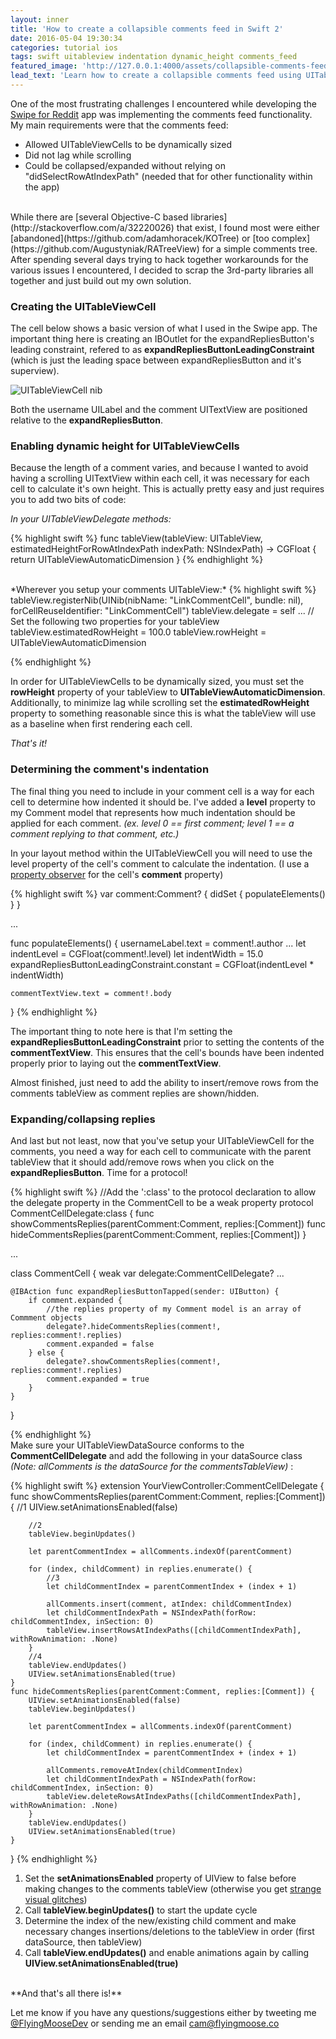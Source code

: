 ```yaml
---
layout: inner
title: 'How to create a collapsible comments feed in Swift 2'
date: 2016-05-04 19:30:34
categories: tutorial ios
tags: swift uitableview indentation dynamic_height comments_feed
featured_image: 'http://127.0.0.1:4000/assets/collapsible-comments-feed-featured.png'
lead_text: 'Learn how to create a collapsible comments feed using UITableView that includes indentation and dynamic table view cell height.'
---
```


One of the most frustrating challenges I encountered while developing the [Swipe for Reddit](http://flyingmoose.co/swipe) app was implementing the comments feed functionality. My main requirements were that the comments feed:

* Allowed UITableViewCells to be dynamically sized
* Did not lag while scrolling
* Could be collapsed/expanded without relying on "didSelectRowAtIndexPath" (needed that for other functionality within the app)

<br>
While there are [several Objective-C based libraries](http://stackoverflow.com/a/32220026) that exist, I found most were either [abandoned](https://github.com/adamhoracek/KOTree) or [too complex](https://github.com/Augustyniak/RATreeView) for a simple comments tree. After spending several days trying to hack together workarounds for the various issues I encountered, I decided to scrap the 3rd-party libraries all together and just build out my own solution. 

### Creating the UITableViewCell 

The cell below shows a basic version of what I used in the Swipe app. The important thing here is creating an IBOutlet for the expandRepliesButton's leading constraint, refered to as **expandRepliesButtonLeadingConstraint** (which is just the leading space between expandRepliesButton and it's superview). 

![UITableViewCell nib](http://127.0.0.1:4000/assets/cell-nib.png)

Both the username UILabel and the comment UITextView are positioned relative to the **expandRepliesButton**. 

### Enabling dynamic height for UITableViewCells

Because the length of a comment varies, and because I wanted to avoid having a scrolling UITextView within each cell, it was necessary for each cell to calculate it's own height. This is actually pretty easy and just requires you to add two bits of code:

*In your UITableViewDelegate methods:*

{% highlight swift %}
func tableView(tableView: UITableView, estimatedHeightForRowAtIndexPath indexPath: NSIndexPath) -> CGFloat {
        return UITableViewAutomaticDimension
    }
{% endhighlight %}

<br>
*Wherever you setup your comments UITableView:*
{% highlight swift %}
tableView.registerNib(UINib(nibName: "LinkCommentCell", bundle: nil), forCellReuseIdentifier: "LinkCommentCell")
tableView.delegate = self
...
// Set the following two properties for your tableView
tableView.estimatedRowHeight = 100.0
tableView.rowHeight = UITableViewAutomaticDimension

{% endhighlight %}


In order for UITableViewCells to be dynamically sized, you must set the **rowHeight** property of your tableView to **UITableViewAutomaticDimension**. Additionally, to minimize lag while scrolling set the **estimatedRowHeight** property to something reasonable since this is what the tableView will use as a baseline when first rendering each cell. 

*That's it!*

### Determining the comment's indentation 

The final thing you need to include in your comment cell is a way for each cell to determine how indented it should be. I've added a **level** property to my Comment model that represents how much indentation should be applied for each comment. *(ex. level 0 == first comment; level 1 == a comment replying to that comment, etc.)*

In your layout method within the UITableViewCell you will need to use the level property of the cell's comment to calculate the indentation. (I use a [property observer](https://www.hackingwithswift.com/read/8/5/property-observers-didset) for the cell's **comment** property)

{% highlight swift %}
var comment:Comment? {
	didSet {
		populateElements()
	}
}

...

func populateElements() {
	usernameLabel.text = comment!.author 
	...
	let indentLevel = CGFloat(comment!.level)
	let indentWidth = 15.0
	expandRepliesButtonLeadingConstraint.constant = CGFloat(indentLevel * indentWidth)

	commentTextView.text = comment!.body 
}
{% endhighlight %}

The important thing to note here is that I'm setting the **expandRepliesButtonLeadingConstraint** prior to setting the contents of the **commentTextView**. This ensures that the cell's bounds have been indented properly prior to laying out the **commentTextView**. 

Almost finished, just need to add the ability to insert/remove rows from the comments tableView as comment replies are shown/hidden. 

### Expanding/collapsing replies

And last but not least, now that you've setup your UITableViewCell for the comments, you need a way for each cell to communicate with the parent tableView that it should add/remove rows when you click on the **expandRepliesButton**. Time for a protocol!

{% highlight swift %}
//Add the ':class' to the protocol declaration to allow the delegate property in the CommentCell to be a weak property 
protocol CommentCellDelegate:class {
	func showCommentsReplies(parentComment:Comment, replies:[Comment])
	func hideCommentsReplies(parentComment:Comment, replies:[Comment])
}

...

class CommentCell {
	weak var delegate:CommentCellDelegate?
	...

	@IBAction func expandRepliesButtonTapped(sender: UIButton) {
        if comment.expanded {
        	//the replies property of my Comment model is an array of Commment objects
            delegate?.hideCommentsReplies(comment!, replies:comment!.replies)
            comment.expanded = false
        } else {
            delegate?.showCommentsReplies(comment!, replies:comment!.replies)
            comment.expanded = true
        }
    }
}

{% endhighlight %} 
<br>
Make sure your UITableViewDataSource conforms to the **CommentCellDelegate** and add the following in your dataSource class <br/>
*(Note: allComments is the dataSource for the commentsTableView)* :

{% highlight swift %}
extension YourViewController:CommentCellDelegate {
	func showCommentsReplies(parentComment:Comment, replies:[Comment]) {
		//1
		UIView.setAnimationsEnabled(false)
		
		//2 
		tableView.beginUpdates()

		let parentCommentIndex = allComments.indexOf(parentComment)

		for (index, childComment) in replies.enumerate() {
			//3 
			let childCommentIndex = parentCommentIndex + (index + 1)

			allComments.insert(comment, atIndex: childCommentIndex)
			let childCommentIndexPath = NSIndexPath(forRow: childCommentIndex, inSection: 0)
			tableView.insertRowsAtIndexPaths([childCommentIndexPath], withRowAnimation: .None)
		}
		//4 
		tableView.endUpdates()
		UIView.setAnimationsEnabled(true)
	}
	func hideCommentsReplies(parentComment:Comment, replies:[Comment]) {
		UIView.setAnimationsEnabled(false)
		tableView.beginUpdates()

		let parentCommentIndex = allComments.indexOf(parentComment)

		for (index, childComment) in replies.enumerate() {
			let childCommentIndex = parentCommentIndex + (index + 1)

			allComments.removeAtIndex(childCommentIndex)
			let childCommentIndexPath = NSIndexPath(forRow: childCommentIndex, inSection: 0)
			tableView.deleteRowsAtIndexPaths([childCommentIndexPath], withRowAnimation: .None)
		}
		tableView.endUpdates()
		UIView.setAnimationsEnabled(true)
	}
}
{% endhighlight %}
<br>

1. Set the **setAnimationsEnabled** property of UIView to false before making changes to the comments tableView (otherwise you get [strange visual glitches](http://stackoverflow.com/a/9310886/5329353))
2. Call **tableView.beginUpdates()** to start the update cycle
3. Determine the index of the new/existing child comment and make necessary changes insertions/deletions to the tableView in order (first dataSource, then tableView)
4. Call **tableView.endUpdates()** and enable animations again by calling **UIView.setAnimationsEnabled(true)**

<br>
**And that's all there is!**

Let me know if you have any questions/suggestions either by tweeting me [@FlyingMooseDev](https://twitter.com/FlyingMooseDev) or sending me an email [cam@flyingmoose.co](mailto:cam@flyingmoose.co)
